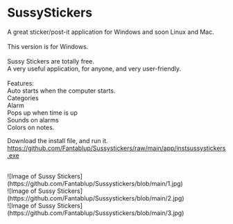 # SussyStickers
A great sticker/post-it application for Windows and soon Linux and Mac.
<br/>
<br/>
This version is for Windows.
<br/>
<br/>
Sussy Stickers are totally free.
<br/>
A very useful application, for anyone, and very user-friendly.
<br/>
<br/>
Features:
<br/>
Auto starts when the computer starts.
<br/>
Categories
<br/>
Alarm
<br/>
Pops up when time is up
<br/>
Sounds on alarms
<br/>
Colors on notes.

Download the install file, and run it.
<br/>
https://github.com/Fantablup/Sussystickers/raw/main/app/instsussystickers.exe

<br/>
![Image of Sussy Stickers](https://github.com/Fantablup/Sussystickers/blob/main/1.jpg)

<br/>
![Image of Sussy Stickers](https://github.com/Fantablup/Sussystickers/blob/main/2.jpg)

<br/>
![Image of Sussy Stickers](https://github.com/Fantablup/Sussystickers/blob/main/3.jpg)


